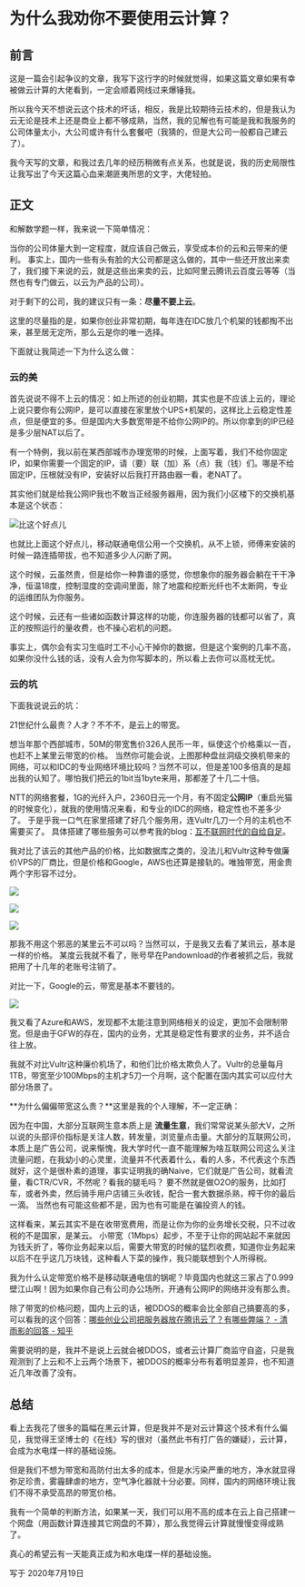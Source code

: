 # 为什么我劝你不要使用云计算？

## 前言
这是一篇会引起争议的文章，我写下这行字的时候就觉得，如果这篇文章如果有幸被做云计算的大佬看到，一定会顺着网线过来爆锤我。

所以我今天不想说云这个技术的坏话，相反，我是比较期待云技术的，但是我认为云无论是技术上还是商业上都不够成熟，当然，我的见解也有可能是我和我服务的公司体量太小，大公司或许有什么套餐吧（我猜的，但是大公司一般都自己建云了）。

我今天写的文章，和我过去几年的经历稍微有点关系，也就是说，我的历史局限性让我写出了今天这篇心血来潮匪夷所思的文字，大佬轻拍。

## 正文

和解数学题一样，我来说一下简单情况：

当你的公司体量大到一定程度，就应该自己做云，享受成本价的云和云带来的便利。
事实上，国内一些有头有脸的大公司都是这么做的，其中一些还开放出来卖了，我们接下来说的云，就是这些出来卖的云，比如阿里云腾讯云百度云等等（当然也有专门做云，以云为产品的公司）。

对于剩下的公司，我的建议只有一条：**尽量不要上云**。

这里的尽量指的是，如果你创业非常初期，每年连在IDC放几个机架的钱都掏不出来，甚至居无定所，那么云是你的唯一选择。

下面就让我简述一下为什么这么做：

### 云的美

首先说说不得不上云的情况：如上所述的创业初期，其实也是不应该上云的，理论上说只要你有公网IP，是可以直接在家里放个UPS+机架的，这样比上云稳定性差点，但是便宜的多。但是国内大多数宽带是不给你公网IP的。所以你拿到的IP已经是多少层NAT以后了。

有一个特例，我以前在某西部城市办理宽带的时候，上面写着，我们不给你固定IP，如果你需要一个固定的IP，请（要）联（加）系（点）我（钱）们。哪是不给固定IP，压根就没有IP，安装好以后我打开路由器一看，老NAT了。

其实他们就是给我公网IP我也不敢当正经服务器用，因为我们小区楼下的交换机基本是这个状态：

![比这个好点儿](/img/2020-07-19-17-41-24.png)

也就比上面这个好点儿，移动联通电信公用一个交换机，从不上锁，师傅来安装的时候一路连插带拔，也不知道多少人闪断了网。

这个时候，云虽然贵，但是给你一种靠谱的感觉，你想象你的服务器会躺在干干净净，恒温18度，控制湿度的空调间里面，除了地震和挖断光纤也不太断网，专业的运维团队为你服务。

这个时候，云还有一些诸如函数计算这样的功能，你连服务器的钱都可以省了，真正的按照运行的量收费，也不操心宕机的问题。

事实上，偶尔会有实习生临时工不小心干掉你的数据，但是这个案例的几率不高，如果你没什么钱的话，没有人会为你写脚本的，所以看上去你可以高枕无忧。

### 云的坑

下面我说说云的坑：

21世纪什么最贵？人才？不不不，是云上的带宽。

想当年那个西部城市，50M的带宽售价326人民币一年，纵使这个价格乘以一百，也赶不上某里云带宽的价格。
当然你可能会说，上图那种盘丝洞级交换机带来的网络，可以和IDC的专业网络环境比较吗？当然不可以，但是差100多倍真的是超出我的认知了。哪怕我们把云的1bit当1byte来用，那都差了十几二十倍。

NTT的网络套餐，1G的光纤入户，2360日元一个月，有不固定**公网IP**（重启光猫的时候变化），就我的使用情况来看，和专业的IDC的网络，稳定性也不差多少了。
于是乎我一口气在家里搭建了好几个服务用，连Vultr几刀一个月的主机也不需要买了。
具体搭建了哪些服务可以参考我的blog：[互不联网时代的自给自足](other-tech/net-self-sufficient)。

我对比了该云的其他产品的价格，比如数据库之类的，没法儿和Vultr这种专做廉价VPS的厂商比，但是价格和Google，AWS也还算是接轨的。唯独带宽，用金贵两个字形容不过分。

![](/img/2020-07-19-18-49-22.png)

![](/img/2020-07-19-18-49-44.png)

![](/img/2020-07-19-18-55-40.png)



那我不用这个邪恶的某里云不可以吗？当然可以，于是我又去看了某讯云，基本是一样的价格。
某度云我就不看了，账号早在Pandownload的作者被抓之后，我就把用了十几年的老账号注销了。

对比一下，Google的云，带宽是基本不要钱的。

![](/img/2020-07-19-18-14-13.png)

我又看了Azure和AWS，发现都不太能注意到网络相关的设定，更加不会限制带宽。但是由于GFW的存在，国内的业务，尤其是稳定性有要求的业务，并不适合往上放。

我就不对比Vultr这种廉价机场了，和他们比价格太欺负人了。Vultr的总量每月1TB，带宽至少100Mbps的主机才5刀一个月啊，这个配置在国内其实可以应付大部分场景了。

**为什么偏偏带宽这么贵？**这里是我的个人理解，不一定正确：

因为在中国，大部分互联网生意本质上是 **流量生意**，我们常常说某头部大V，之所以说的头部评价指标是关注人数，转发量，浏览量点击量。大部分的互联网公司，本质上是广告公司，说来惭愧，我大学时代一直不能理解为啥互联网公司这么关注流量问题，在我幼小的心灵里，流量并不代表着什么，看的人多，不代表这个东西就好，这个是很朴素的道理，事实证明我的确Naive，它们就是广告公司，就看流量，看CTR/CVR，不然呢？看我的腿毛吗？
要不然就是做O2O的服务，比如打车，或者外卖，然后骑手用户店铺三头收钱，配合一套大数据杀熟，榨干你的最后一滴。
当然也有可能这些都不是，因为也有可能是在骗投资人的钱。

这样看来，某云其实不是在收带宽费用，而是让你为你的业务增长交税，只不过收税的不是国家，是某云。
小带宽（1Mbps）起步，不至于让你的网站起不来就因为钱夭折了，等你业务起来以后，需要大带宽的时候的猛烈收费，知道你业务起来以后不在乎这几万块钱，这种看人下菜的操作，我只能联想到个人所得税。

我为什么认定带宽价格不是移动联通电信的锅呢？毕竟国内也就这三家占了0.999壁江山啊！因为如果你自己有公司办公场所，开通有公网IP的网络并没有那么贵。

除了带宽的价格问题，国内上云的话，被DDOS的概率会比全部自己搞要高的多，可以看我的这个回答：[哪些创业公司把服务器放在腾讯云了？有哪些弊端？ - 清雨影的回答 - 知乎](https://www.zhihu.com/question/20983398/answer/316353756)

需要说明的是，我并不是说上云就会被DDOS，或者云计算厂商监守自盗，只是我观测到了上云和不上云两个场景下，被DDOS的概率分布有着明显差异，也不知道近几年改善了没有。

## 总结

看上去我花了很多的篇幅在黑云计算，但是我并不是对云计算这个技术有什么偏见，我觉得王坚博士的《在线》写的很对（虽然此书有打广告的嫌疑），云计算，会成为水电煤一样的基础设施。

但是我们不想为带宽和高防付出太多的成本，但是水污染严重的地方，净水就显得弥足珍贵，雾霾肆虐的地方，空气净化器就十分必要。同样，国内的网络环境让我们不得不承受高昂的带宽价格。

我有一个简单的判断方法，如果某一天，我们可以用不高的成本在云上自己搭建一个网盘（用函数计算连接其它网盘的不算），那么我觉得云计算就慢慢变得成熟了。

真心的希望云有一天能真正成为和水电煤一样的基础设施。

写于 2020年7月19日